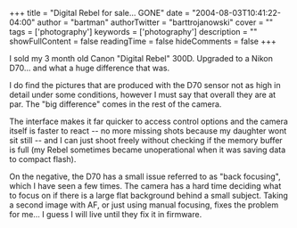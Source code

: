 +++
title = "Digital Rebel for sale... GONE"
date = "2004-08-03T10:41:22-04:00"
author = "bartman"
authorTwitter = "barttrojanowski"
cover = ""
tags = ['photography']
keywords = ['photography']
description = ""
showFullContent = false
readingTime = false
hideComments = false
+++

<p>
I sold my 3 month old Canon "Digital Rebel" 300D.  Upgraded to a Nikon 
D70...  and what a huge difference that was.  
</p>
<p>
I do find the pictures that are produced with the D70 sensor not as high
in detail under some conditions, however I must say that overall they are
at par.  The &quot;big difference&quot; comes in the rest of the camera.
</p>
<p>
The interface makes it far quicker to access control options and the
camera itself is faster to react -- no more missing shots because my
daughter wont sit still -- and I can just shoot freely without checking
if the memory buffer is full (my Rebel sometimes became unoperational 
when it was saving data to compact flash).
</p>
<p>
On the negative, the D70 has a small issue referred to as &quot;back
focusing&quot;, which I have seen a few times.  The camera has a hard time
deciding what to focus on if there is a large flat background behind a 
small subject.  Taking a second image with AF, or just using manual focusing, 
fixes the problem for me... I guess I will live until they fix it in firmware.
</p>
